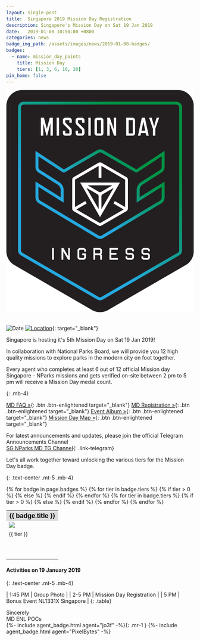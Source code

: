 ```yaml
---
layout: single-post
title:  Singapore 2019 Mission Day Registration
description: Singapore's Mission Day on Sat 19 Jan 2019
date:   2019-01-08 10:50:00 +0800
categories: news
badge_img_path: /assets/images/news/2019-01-08-badges/
badges:
  - name: mission_day_points
    title: Mission Day
    tiers: [1, 3, 6, 10, 20]
pin_home: false
---
```



<center><img src="/assets/images/news/mission_day2.png"></center><br/>

![Date](https://img.shields.io/badge/Date-Jan%2019%2C%202019%201:45pm-orange.svg)
[![Location](https://img.shields.io/badge/Location-Gardens%20By%20The%20Bay%2C%20Colonnade-yellow.svg)](https://maps.google.com/maps?q=1.2817494,103.8651943){: target="_blank"}

Singapore is hosting it's 5th Mission Day on Sat 19 Jan 2019!

In collaboration with National Parks Board, we will provide you 12 high quality missions to explore parks in the modern city on foot together. 

Every agent who completes at least 6 out of 12 official Mission day Singapore - NParks missions and gets verified on-site between 2 pm to 5 pm will receive a Mission Day medal count.

{: .mb-4}

[MD FAQ &raquo;](https://tinyurl.com/NLSGFAQ){: .btn .btn-enlightened target="_blank"} [ MD Registration &raquo;](https://events.ingress.com/MissionDay/SingaporeNparks){: .btn .btn-enlightened target="_blank"} [ Event Album &raquo;](https://photos.app.goo.gl/qPbMFapkJsnJkKks8){: .btn .btn-enlightened target="_blank"} [ Mission Day Map &raquo;](https://goo.gl/FDPn4i){: .btn .btn-enlightened target="_blank"}

For latest announcements and updates, please join the official Telegram Announcements Channel<br/>
[SG NParks MD TG Channel](https://t.me/mdsingapore){: .link-telegram}

Let's all work together toward unlocking the various tiers for the Mission Day badge.

{: .text-center .mt-5 .mb-4}

<table class="table table-sm">
<tbody>{% for badge in page.badges %}
  <tr>
  <th colspan="5" style="font-size: 1.2em;background:#ddd;color:black;">{{ badge.title }}</th>
  </tr>
  <tr>
    {% for tier in badge.tiers %}
      {% if tier > 0 %}
        <td><img src="{{ page.badge_img_path }}{{ badge.name }}{{ forloop.index }}.png" /></td>
      {% else %}
        <td></td>
      {% endif %}
    {% endfor %}
    </tr>
    <tr>
    {% for tier in badge.tiers %}
      {% if tier > 0 %}
        <td>{{ tier }}</td>
      {% else %}
        <td></td>
      {% endif %}
    {% endfor %}
  </tr>
  <tr><td colspan="5" style="height: 50px;">&nbsp;</td></tr>
{% endfor %}
</tbody>
</table>

<!--
|<i class="fas fa-map-marked-alt"></i>|Location: 18 Marina Gardens Drive, Singapore, 018953|
|<i class="fas fa-burn"></i>| [Google Map Link](http://maps.google.com/maps?q=1.2817494,103.8651943){: target="_blank"}|
{: .mb-3}

Singapore Nparks

//-->



#### Activities on 19 January 2019
{: .text-center .mt-5 .mb-4}

| 1:45 PM | Group Photo |
| 2-5 PM | Mission Day Registration |
| 5 PM | Bonus Event NL1331X Singapore |
{: .table}

Sincerely<br/>
MD ENL POCs<br/>
{%- include agent_badge.html agent="jo3f" -%}{: .mr-1 }
{%- include agent_badge.html agent="PixelBytes" -%}

